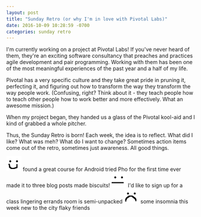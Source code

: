 ```yaml
---
layout: post
title: "Sunday Retro (or why I'm in love with Pivotal Labs)"
date: 2016-10-09 10:28:59 -0700
categories: sunday retro
---
```


I'm currently working on a project at Pivotal Labs!
If you've never heard of them, they're an exciting
software consultancy that preaches and practices agile
development and pair programming. Working with them has
been one of the most meaningful experiences of the past
year and a half of my life.

Pivotal has a very specific culture and they take great
pride in pruning it, perfecting it, and figuring out how
to transform the way they transform the way people work.
(Confusing, right? Think about it - they teach people how
to teach other people how to work better and more effectively.
What an awesome mission.)

When my project began, they handed us a glass of the Pivotal kool-aid
and I kind of grabbed a whole pitcher.

Thus, the Sunday Retro is born! Each week, the idea is to reflect.
What did I like? What was meh? What do I want to change? Sometimes
action items come out of the retro, sometimes just awareness. All good things.

<img src="/img/smile.png?raw=true">
found a great course for Android
tried Pho for the first time ever
made it to three blog posts
made biscuits!

<img src="/img/neutral.png?raw=true">
I'd like to sign up for a class
lingering errands
room is semi-unpacked

<img src="/img/sad.png?raw=true">
some insomnia this week
new to the city
flaky friends
